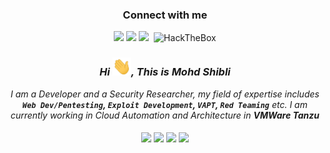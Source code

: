 <h3 align="center">Connect with me</h3>
<p align="center">
  <a href= "https://www.linkedin.com/in/mohd.shibli/"><img src="https://img.icons8.com/dusk/48/000000/linkedin.png"/></a>
  <a href= "https://medium.com/@d3f4u17"><img src="https://img.icons8.com/dusk/48/000000/medium-new.png"/></a>
  <a href=""><img width=60 src="https://elearnsecurity.com/wp-content/uploads/eJPT.png" /></a>
  &nbsp;<img width=200 src="http://www.hackthebox.eu/badge/image/95622" alt="HackTheBox">
</p>
<h3 align=center><em>Hi <img src="https://raw.githubusercontent.com/ABSphreak/ABSphreak/master/gifs/Hi.gif" width="30px">, This is <b>Mohd Shibli</b></em></h1>
<p align=center>
  <em> I am a Developer and a Security Researcher, my field of expertise includes <b><code>Web Dev/Pentesting</code>, <code>Exploit Development</code>, <code>VAPT</code>, <code>Red Teaming</code></b> etc. I am currently working in Cloud Automation and Architecture in <b>VMWare Tanzu</b></em><br /><br />
  <img src=https://img.shields.io/badge/lang-python-f39f37 align=center /> <img src=https://img.shields.io/badge/lang-BASH-65FF33 align=center /> <img src=https://img.shields.io/badge/lang-PHP-2A9CCF align=center /> <img src=https://img.shields.io/badge/Penetration-testing-FE170C align=center />
</p>

<br/><br/>


<!--
**shibli2700/shibli2700** is a ✨ _special_ ✨ repository because its `README.md` (this file) appears on your GitHub profile.


Here are some ideas to get you started:

- 🔭 I’m currently working on ...
- 🌱 I’m currently learning ...
- 👯 I’m looking to collaborate on ...
- 🤔 I’m looking for help with ...
- 💬 Ask me about ...
- 📫 How to reach me: ...
- 😄 Pronouns: ...
- ⚡ Fun fact: ...
-->
